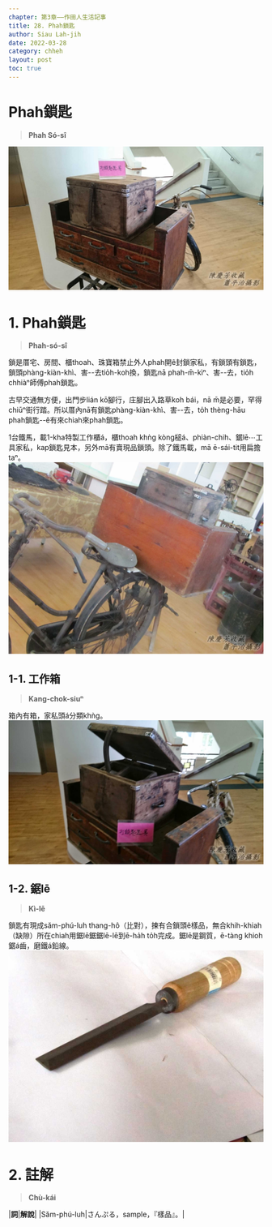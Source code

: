 ```yaml
---
chapter: 第3章——作田人生活記事
title: 28. Phah鎖匙
author: Siau Lah-jih
date: 2022-03-28
category: chheh
layout: post
toc: true
---
```


# Phah鎖匙
> **Phah Só-sî**

![](../too5/17/17-25-1拍鎖匙.jpg)

# 1. Phah鎖匙
> **Phah-só-sî**

鎖是厝宅、房間、櫃thoah、珠寶箱禁止外人phah開ê封鎖家私，有鎖頭有鎖匙，鎖頭phàng-kiàn-khì、害--去tio̍h-koh換，鎖匙nā phah-m̄-kìⁿ、害--去，tio̍h chhiàⁿ師傅phah鎖匙。

古早交通無方便，出門步lián kō͘腳行，庄腳出入路草koh bái，nā m̄是必要，罕得chiūⁿ街行踏。所以厝內nā有鎖匙phàng-kiàn-khì、害--去，to̍h thèng-hāu phah鎖匙--ê有來chiah來phah鎖匙。

1台鐵馬，載1-kha特製工作櫃á，櫃thoah khǹg kòng槌á、phiàn-chih、鋸lē⋯工具家私，kap鎖匙見本，另外mā有賣現品鎖頭。除了鐵馬載，mā ē-sái-tit用扁擔taⁿ。
![](../too5/17/17-25-2拍鎖匙.jpg)

## 1-1. 工作箱
> **Kang-chok-siuⁿ**

箱內有箱，家私頭á分類khǹg。
![](../too5/17/17-25-3拍鎖匙.jpg)

## 1-2. 鋸lē
> **Kì-lē**

鎖匙有現成săm-phú-luh thang-hô（比對），揀有合鎖頭ê樣品，無合khih-khiah（缺隙）所在chiah用鋸lē鋸鋸lē-lē到ē-ha̍h to̍h完成。鋸lē是鋼質，ē-tàng khioh鋸á齒，磨鐵á鉛線。
![](../too5/17/17-25-4鋸鑢.jpg)

# 2. 註解
> **Chù-kái**

|**詞**|**解說**|
|Săm-phú-luh|さんぷる，sample，『樣品』。|
